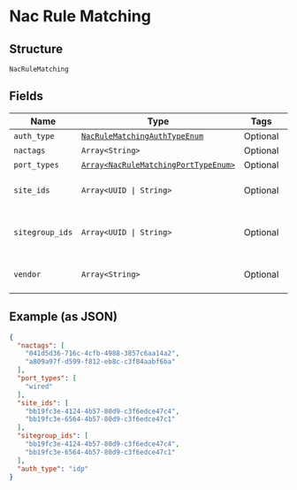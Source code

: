 
# Nac Rule Matching

## Structure

`NacRuleMatching`

## Fields

| Name | Type | Tags | Description |
|  --- | --- | --- | --- |
| `auth_type` | [`NacRuleMatchingAuthTypeEnum`](../../doc/models/nac-rule-matching-auth-type-enum.md) | Optional | - |
| `nactags` | `Array<String>` | Optional | - |
| `port_types` | [`Array<NacRuleMatchingPortTypeEnum>`](../../doc/models/nac-rule-matching-port-type-enum.md) | Optional | - |
| `site_ids` | `Array<UUID \| String>` | Optional | list of site ids to match |
| `sitegroup_ids` | `Array<UUID \| String>` | Optional | list of sitegroup ids to match |
| `vendor` | `Array<String>` | Optional | list of vendors to match |

## Example (as JSON)

```json
{
  "nactags": [
    "041d5d36-716c-4cfb-4988-3857c6aa14a2",
    "a809a97f-d599-f812-eb8c-c3f84aabf6ba"
  ],
  "port_types": [
    "wired"
  ],
  "site_ids": [
    "bb19fc3e-4124-4b57-80d9-c3f6edce47c4",
    "bb19fc3e-6564-4b57-80d9-c3f6edce47c1"
  ],
  "sitegroup_ids": [
    "bb19fc3e-4124-4b57-80d9-c3f6edce47c4",
    "bb19fc3e-6564-4b57-80d9-c3f6edce47c1"
  ],
  "auth_type": "idp"
}
```

